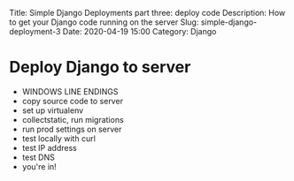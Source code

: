 Title: Simple Django Deployments part three: deploy code
Description: How to get your Django code running on the server
Slug: simple-django-deployment-3
Date: 2020-04-19 15:00
Category: Django

# Deploy Django to server

- WINDOWS LINE ENDINGS
- copy source code to server
- set up virtualenv
- collectstatic, run migrations
- run prod settings on server
- test locally with curl
- test IP address
- test DNS
- you're in!
